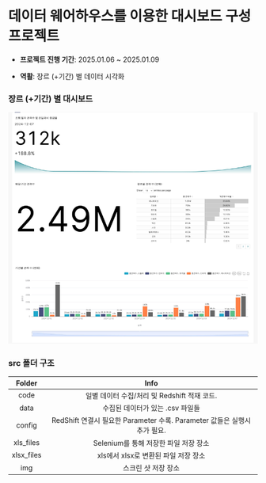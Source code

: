# **데이터 웨어하우스를 이용한 대시보드 구성 프로젝트**

- **프로젝트 진행 기간**: 2025.01.06 ~ 2025.01.09

- **역활**: 장르 (+기간) 별 데이터 시각화

###  **장르 (+기간) 별 대시보드**
![MyDashBoard](src/img/MyDashBoard.png)

### **src 폴더 구조**

|<div align="center">Folder</div>|<div align="center">Info</div>|
|----------|--------|
|<div align="center">code</div>|<div align="center">일별 데이터 수집/처리 및 Redshift 적재 코드.</div>|
|<div align="center">data</div>|<div align="center">수집된 데이터가 있는 .csv 파일들</div>|
|<div align="center">config</div>|<div align="center">RedShift 연결시 필요한 Parameter 수록. Parameter 값들은 실행시 추가 필요.</div>|
|<div align="center">xls_files</div>|<div align="center">Selenium를 통해 저장한 파일 저장 장소</div>|
|<div align="center">xlsx_files</div>|<div align="center">xls에서 xlsx로 변환된 파일 저장 장소</div>|
|<div align="center">img</div>|<div align="center">스크린 샷 저장 장소</div>|
